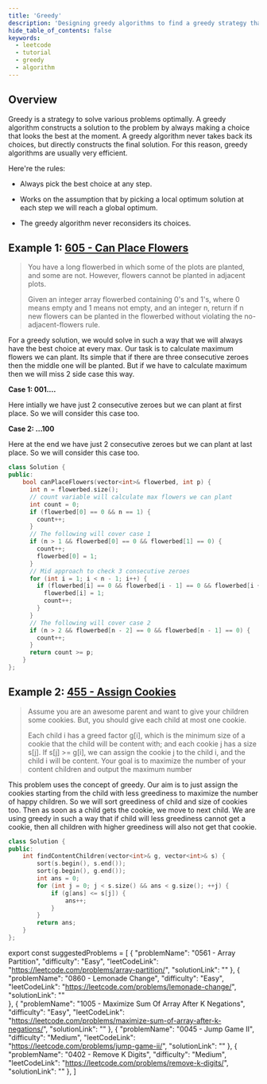 ```yaml
---
title: 'Greedy'
description: 'Designing greedy algorithms to find a greedy strategy that produces an optimal solution to the problem'
hide_table_of_contents: false
keywords:
  - leetcode
  - tutorial
  - greedy
  - algorithm
---
```


<TutorialAuthors names="@abhishek-sultaniya"/>

## Overview

Greedy is a strategy to solve various problems optimally. A greedy algorithm constructs a solution to the problem by always making a choice that looks the best at the moment. A greedy algorithm never takes back its choices, but directly constructs the final solution. For this reason, greedy algorithms are usually very efficient.

Here're the rules:

- Always pick the best choice at any step.

- Works on the assumption that by picking a local optimum solution at each step we will reach a global optimum.

- The greedy algorithm never reconsiders its choices.

## Example 1: [605 - Can Place Flowers](https://leetcode.com/problems/can-place-flowers/)


> You have a long flowerbed in which some of the plots are planted, and some are not. However, flowers cannot be planted in adjacent plots.
>
> Given an integer array flowerbed containing 0's and 1's, where 0 means empty and 1 means not empty, and an integer n, return if n new flowers can be planted in the flowerbed without violating the no-adjacent-flowers rule.

For a greedy solution, we would solve in such a way that we will always have the best choice at every max. Our task is to calculate maximum flowers we can plant. Its simple that if there are three consecutive zeroes then the middle one will be planted. But if we have to calculate maximum then we will miss 2 side case this way.

**Case 1: 001....**

Here intially we have just 2 consecutive zeroes but we can plant at first place. So we will consider this case too.

**Case 2: ...100**

Here at the end we have just 2 consecutive zeroes but we can plant at last place. So we will consider this case too.

<Tabs>
<TabItem value="cpp" label="C++">
<SolutionAuthor name="@abhishek-sultaniya"/>

```cpp
class Solution {
public:
	bool canPlaceFlowers(vector<int>& flowerbed, int p) {
      int n = flowerbed.size();
      // count variable will calculate max flowers we can plant
      int count = 0;
      if (flowerbed[0] == 0 && n == 1) {
        count++;
      }
      // The following will cover case 1
      if (n > 1 && flowerbed[0] == 0 && flowerbed[1] == 0) {
        count++;
        flowerbed[0] = 1;
      }
      // Mid approach to check 3 consecutive zeroes
      for (int i = 1; i < n - 1; i++) {
        if (flowerbed[i] == 0 && flowerbed[i - 1] == 0 && flowerbed[i + 1] == 0) {
          flowerbed[i] = 1;
          count++;
        }
      }
      // The following will cover case 2
      if (n > 2 && flowerbed[n - 2] == 0 && flowerbed[n - 1] == 0) {
        count++;
      }
      return count >= p;
	}
};
```
</TabItem>
</Tabs>

## Example 2: [455 - Assign Cookies](https://leetcode.com/problems/assign-cookies/)


> Assume you are an awesome parent and want to give your children some cookies. But, you should give each child at most one cookie.
>
> Each child i has a greed factor g[i], which is the minimum size of a cookie that the child will be content with; and each cookie j has a size s[j]. If s[j] >= g[i], we can assign the cookie j to the child i, and the child i will be content. Your goal is to maximize the number of your content children and output the maximum number

This problem uses the concept of greedy. Our aim is to just assign the cookies starting from the child with less greediness to maximize the number of happy children. So we will sort greediness of child and size of cookies too. Then as soon as a child gets the cookie, we move to next child. We are using greedy in such a way that if child will less greediness cannot get a cookie, then all children with higher greediness will also not get that cookie.

<Tabs>
<TabItem value="cpp" label="C++">
<SolutionAuthor name="@abhishek-sultaniya"/>

```cpp
class Solution {
public:
	int findContentChildren(vector<int>& g, vector<int>& s) {
		sort(s.begin(), s.end());
		sort(g.begin(), g.end());
		int ans = 0;
		for (int j = 0; j < s.size() && ans < g.size(); ++j) {
			if (g[ans] <= s[j]) {
				ans++;
			}
		}
		return ans;
	}
};
```
</TabItem>
</Tabs>

export const suggestedProblems = [
  {
    "problemName": "0561 - Array Partition",
    "difficulty": "Easy",
    "leetCodeLink": "https://leetcode.com/problems/array-partition/",
    "solutionLink": ""
  },
  {
    "problemName": "0860 - Lemonade Change",
    "difficulty": "Easy",
    "leetCodeLink": "https://leetcode.com/problems/lemonade-change/",
    "solutionLink": ""  
  },
  {
    "problemName": "1005 - Maximize Sum Of Array After K Negations",
    "difficulty": "Easy",
    "leetCodeLink": "https://leetcode.com/problems/maximize-sum-of-array-after-k-negations/",
    "solutionLink": ""
  },
  {
    "problemName": "0045 - Jump Game II",
    "difficulty": "Medium",
    "leetCodeLink": "https://leetcode.com/problems/jump-game-ii/",
    "solutionLink": ""
  },
  {
    "problemName": "0402 - Remove K Digits",
    "difficulty": "Medium",
    "leetCodeLink": "https://leetcode.com/problems/remove-k-digits/",
    "solutionLink": ""
  },
]

<Table title="Suggested Problems" data={suggestedProblems} />
